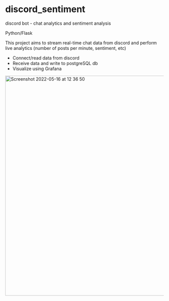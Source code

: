 # discord_sentiment
discord bot - chat analytics and sentiment analysis

Python/Flask

This project aims to stream real-time chat data from discord and perform live analytics (number of posts per minute, sentiment, etc)
- Connect/read data from discord 
- Receive data and write to postgreSQL db
- Visualize using Grafana

<img width="698" alt="Screenshot 2022-05-16 at 12 36 50" src="https://user-images.githubusercontent.com/13466968/168575168-9832f8b3-4236-4de3-8de1-290e2d990a2c.png">
